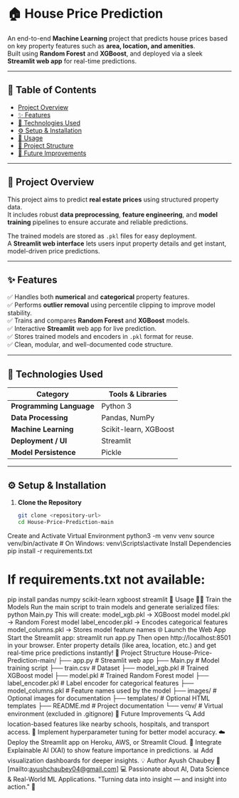 # 🏠 House Price Prediction

An end-to-end **Machine Learning** project that predicts house prices based on key property features such as **area, location, and amenities**.  
Built using **Random Forest** and **XGBoost**, and deployed via a sleek **Streamlit web app** for real-time predictions.

---

## 📘 Table of Contents
- [Project Overview](#project-overview)
- [✨ Features](#-features)
- [🧠 Technologies Used](#-technologies-used)
- [⚙️ Setup & Installation](#️-setup--installation)
- [🚀 Usage](#-usage)
- [📂 Project Structure](#-project-structure)
- [🌱 Future Improvements](#-future-improvements)

---

## 🧩 Project Overview

This project aims to predict **real estate prices** using structured property data.  
It includes robust **data preprocessing**, **feature engineering**, and **model training** pipelines to ensure accurate and reliable predictions.  

The trained models are stored as `.pkl` files for easy deployment.  
A **Streamlit web interface** lets users input property details and get instant, model-driven price predictions.

---

## ✨ Features

✅ Handles both **numerical** and **categorical** property features.  
✅ Performs **outlier removal** using percentile clipping to improve model stability.  
✅ Trains and compares **Random Forest** and **XGBoost** models.  
✅ Interactive **Streamlit** web app for live prediction.  
✅ Stores trained models and encoders in `.pkl` format for reuse.  
✅ Clean, modular, and well-documented code structure.

---


## 🧠 Technologies Used

| Category | Tools & Libraries |
|-----------|------------------|
| **Programming Language** | Python 3 |
| **Data Processing** | Pandas, NumPy |
| **Machine Learning** | Scikit-learn, XGBoost |
| **Deployment / UI** | Streamlit |
| **Model Persistence** | Pickle |

---


## ⚙️ Setup & Installation

1. **Clone the Repository**
   ```bash
   git clone <repository-url>
   cd House-Price-Prediction-main
Create and Activate Virtual Environment
python3 -m venv venv
source venv/bin/activate   # On Windows: venv\Scripts\activate
Install Dependencies
pip install -r requirements.txt
# If requirements.txt not available:
pip install pandas numpy scikit-learn xgboost streamlit
🚀 Usage
🏋️‍♂️ Train the Models
Run the main script to train models and generate serialized files:
python Main.py
This will create:
model_xgb.pkl → XGBoost model
model.pkl → Random Forest model
label_encoder.pkl → Encodes categorical features
model_columns.pkl → Stores model feature names
🌐 Launch the Web App
Start the Streamlit app:
streamlit run app.py
Then open http://localhost:8501 in your browser.
Enter property details (like area, location, etc.) and get real-time price predictions instantly!
📂 Project Structure
House-Price-Prediction-main/
├── app.py                # Streamlit web app
├── Main.py               # Model training script
├── train.csv             # Dataset
├── model_xgb.pkl         # Trained XGBoost model
├── model.pkl             # Trained Random Forest model
├── label_encoder.pkl     # Label encoder for categorical features
├── model_columns.pkl     # Feature names used by the model
├── images/               # Optional images for documentation
├── templates/            # Optional HTML templates
├── README.md             # Project documentation
└── venv/                 # Virtual environment (excluded in .gitignore)
🌱 Future Improvements
🔍 Add location-based features like nearby schools, hospitals, and transport access.
🎯 Implement hyperparameter tuning for better model accuracy.
☁️ Deploy the Streamlit app on Heroku, AWS, or Streamlit Cloud.
🧾 Integrate Explainable AI (XAI) to show feature importance in predictions.
📊 Add visualization dashboards for deeper insights.
💡 Author
Ayush Chaubey
📧 [mailto:ayushchaubey04@gmail.com]
💻 Passionate about AI, Data Science & Real-World ML Applications.
"Turning data into insight — and insight into action." 🚀
